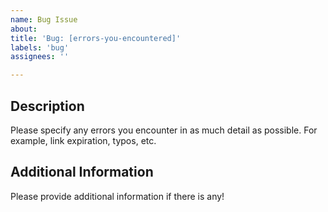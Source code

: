 ```yaml
---
name: Bug Issue
about: 
title: 'Bug: [errors-you-encountered]'
labels: 'bug'
assignees: ''

---
```


## Description
Please specify any errors you encounter in as much detail as possible. For example, link expiration, typos, etc.

## Additional Information
Please provide additional information if there is any!